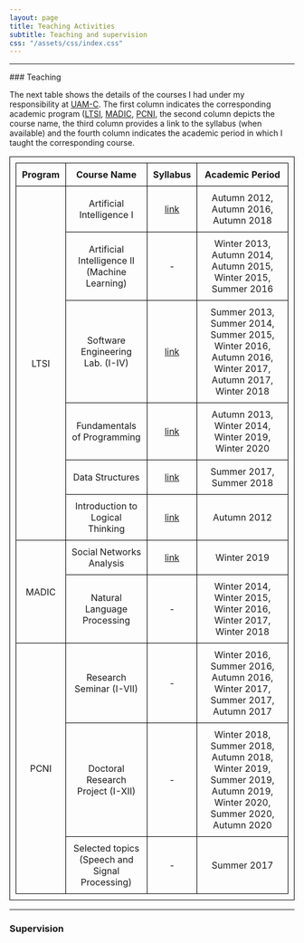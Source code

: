 ```yaml
---
layout: page
title: Teaching Activities
subtitle: Teaching and supervision
css: "/assets/css/index.css"
---
```


<hr>
### Teaching

The next table shows the details of the courses I had under my responsibility at [UAM-C](https://www.cua.uam.mx/). The first column indicates the corresponding academic program ([LTSI](https://www.cua.uam.mx/oferta-educativa/licenciaturas/tecnologias-y-sistemas-de-informacion), [MADIC](https://www.cua.uam.mx/oferta-educativa/posgrados/maestria-en-diseno-informacion-y-comunicacion), [PCNI](https://www.cua.uam.mx/oferta-educativa/posgrados/posgrado-en-ciencias-naturales-e-ingenieria), the second column depicts the course name, the third column provides a link to the syllabus (when available) and the fourth column indicates the academic period in which I taught the corresponding course.


<style>
  table {
    margin-left: auto;
    margin-right: auto;
    border: 1px solid black;
    border-collapse: collapse;
    padding: 10px;
  }
  th, td {
    border: 1px solid black;
    padding: 10px;
    text-align: center;
  }
</style>

<table border="1" cellpadding="10" cellspacing="0">
  <thead>
    <tr>
      <th>Program</th>
      <th>Course Name</th>
      <th>Syllabus</th>
      <th>Academic Period</th>
    </tr>
  </thead>
  <tbody>
    <tr>
      <td rowspan="6">LTSI</td>
      <td>Artificial Intelligence I</td>
      <td><a href="http://dccd.cua.uam.mx/archivos/PDFprogramas/tecnologias/450208.pdf">link</a></td>
      <td>Autumn 2012, Autumn 2016, Autumn 2018</td>
    </tr>
    <tr>
      <td>Artificial Intelligence II (Machine Learning)</td>
      <td>-</td>
      <td>Winter 2013, Autumn 2014, Autumn 2015, Winter 2015, Summer 2016</td>
    </tr>
    <tr>
      <td>Software Engineering Lab. (I-IV)</td>
      <td><a href="http://dccd.cua.uam.mx/archivos/PDFprogramas/tecnologias/450207.pdf">link</a></td>
      <td>Summer 2013, Summer 2014, Summer 2015, Winter 2016, Autumn 2016, Winter 2017, Autumn 2017, Winter 2018</td>
    </tr>
    <tr>
      <td>Fundamentals of Programming</td>
      <td><a href="http://dccd.cua.uam.mx/archivos/PDFprogramas/tecnologias/460005.pdf">link</a></td>
      <td>Autumn 2013, Winter 2014, Winter 2019, Winter 2020</td>
    </tr>
    <tr>
      <td>Data Structures</td>
      <td><a href="http://dccd.cua.uam.mx/archivos/PDFprogramas/tecnologias/460009.pdf">link</a></td>
      <td>Summer 2017, Summer 2018</td>
    </tr>
    <tr>
      <td>Introduction to Logical Thinking</td>
      <td><a href="http://dccd.cua.uam.mx/archivos/PDFprogramas/tecnologias/450203.pdf">link</a></td>
      <td>Autumn 2012</td>
    </tr>
    <tr>
      <td rowspan="2">MADIC</td>
      <td>Social Networks Analysis</td>
      <td><a href="http://escritura.cua.uam.mx/archivos_Madic/analisis_redes_sociales.pdf">link</a></td>
      <td>Winter 2019</td>
    </tr>
    <tr>
      <td>Natural Language Processing</td>
      <td>-</td>
      <td>Winter 2014, Winter 2015, Winter 2016, Winter 2017, Winter 2018</td>
    </tr>    
    <tr>
      <td rowspan="3">PCNI</td>
      <td>Research Seminar (I-VII)</td>
      <td>-</td>
      <td>Winter 2016, Summer 2016, Autumn 2016, Winter 2017, Summer 2017, Autumn 2017</td>
    </tr>
    <tr>
      <td>Doctoral Research Project (I-XII)</td>
      <td>-</td>
      <td>Winter 2018, Summer 2018, Autumn 2018, Winter 2019, Summer 2019, Autumn 2019, Winter 2020, Summer 2020, Autumn 2020</td>
    </tr>
    <tr>
      <td>Selected topics (Speech and Signal Processing)</td>
      <td>-</td>
      <td>Summer 2017</td>
    </tr>
  </tbody>
</table>

<hr>

### Supervision
